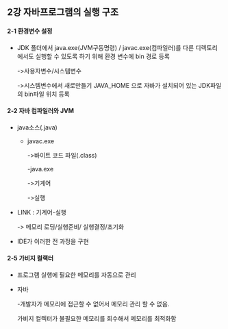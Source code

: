 ## 2강 자바프로그램의 실행 구조



#### 2-1 환경변수 설정

+ JDK 폴더에서 java.exe(JVM구동명령) / javac.exe(컴파일러)를 다른 디렉토리에서도 실행할 수 있도록 하기 위해 환경 변수에 bin 경로 등록

  ->사용자변수/시스템변수 

  ->시스템변수에서 새로만들기 JAVA_HOME 으로 자바가 설치되어 있는 JDK파일의 bin파일 위치 등록



#### 2-2 자바 컴파일러와 JVM

+ java소스(.java) 

  - javac.exe

    ->바이트 코드 파일(.class)

     -java.exe 

    ->기계어 

    ->실행

+ LINK : 기계어-실행

   -> 메모리 로딩/실행준비/ 실행결정/초기화



+ IDE가 이러한 전 과정을 구현



#### 2-5 가비지 컬랙터

+ 프로그램 실행에 필요한 메모리를 자동으로 관리

+ 자바

  -개발자가 메모리에 접근할 수 없어서 메모리 관리 할 수 없음.

  가비지 컬렉터가 불필요한 메모리를 회수해서 메모리를 최적화함

